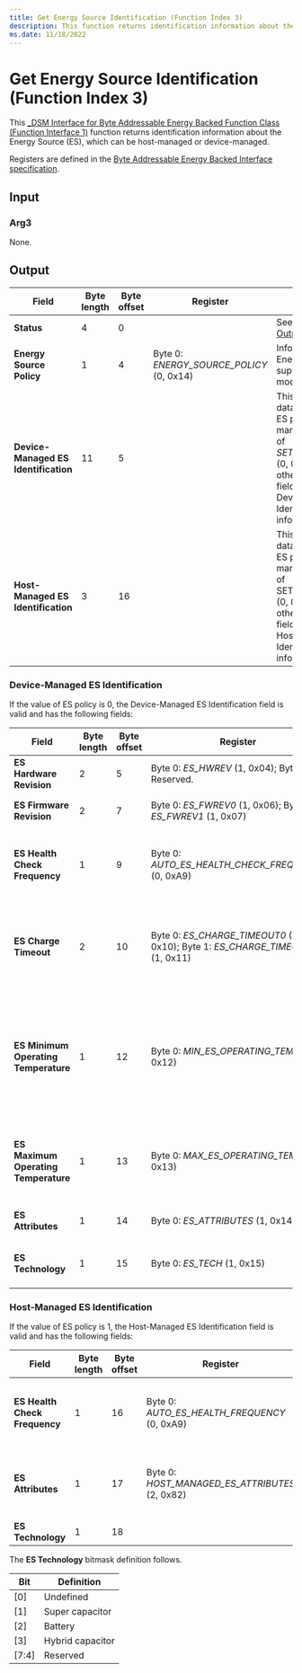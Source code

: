 ```yaml
---
title: Get Energy Source Identification (Function Index 3)
description: This function returns identification information about the Energy Source (ES), which can be host-managed or device-managed.
ms.date: 11/18/2022
---
```


# Get Energy Source Identification (Function Index 3)

This [_DSM Interface for Byte Addressable Energy Backed Function Class (Function Interface 1)](-dsm-interface-for-byte-addressable-energy-backed-function-class--function-interface-1-.md) function returns identification information about the Energy Source (ES), which can be host-managed or device-managed.

Registers are defined in the [Byte Addressable Energy Backed Interface specification](https://www.jedec.org/category/keywords/nvdimm-n).

## Input

### Arg3

None.

## Output

| Field | Byte length | Byte offset | Register | Description |
| ----- | ----------- | ----------- | -------- | ----------- |
| **Status**                   | 4 | 0 |  | See [_DSM Method Output](-dsm-interface-for-byte-addressable-energy-backed-function-class--function-interface-1-.md). |
| **Energy Source Policy** | 1 | 4 | Byte 0: *ENERGY_SOURCE_POLICY* (0, 0x14) | Information regarding the Energy Source policy supported by the module. |
| **Device-Managed ES Identification** | 11 | 5 | | This field contains valid data only if the current ES policy is device-managed (that is, if bit 2 of *SET_ES_POLICY_STATUS* (0, 0x70) is set). For all other ES policies, this field shall be 0. See Device-Managed ES Identification below for information. |
| **Host-Managed ES Identification** | 3 | 16 | | This field contains valid data only if the current ES policy is host-managed (that is, if bit 3 of SET_ES_POLICY_STATUS (0, 0x70) is set). For all other ES policies, this field shall be 0. See Host-Managed ES Identification below for information. |

### Device-Managed ES Identification

If the value of ES policy is 0, the Device-Managed ES Identification field is valid and has the following fields:

| Field | Byte length | Byte offset | Register | Description |
| ----- | ----------- | ----------- | -------- | ----------- |
| **ES Hardware Revision**             | 2 | 5  | Byte 0: *ES_HWREV* (1, 0x04); Byte 1: Reserved. | The ES hardware revision. |
| **ES Firmware Revision**             | 2 | 7  | Byte 0: *ES_FWREV0* (1, 0x06); Byte 1: *ES_FWREV1* (1, 0x07) | The ES firmware revision. |
| **ES Health Check Frequency**        | 1 | 9  | Byte 0: *AUTO_ES_HEALTH_CHECK_FREQUENCY* (0, 0xA9) | The current frequency of the module's ES health assessment. 
| **ES Charge Timeout**                | 2 | 10 | Byte 0: *ES_CHARGE_TIMEOUT0* (1, 0x10); Byte 1: *ES_CHARGE_TIMEOUT1* (1, 0x11) | The worst case (in seconds) ES charge time. The value shall be greater than 0. |
| **ES Minimum Operating Temperature** | 1 | 12 | Byte 0: *MIN_ES_OPERATING_TEMP* (1, 0x12) | The minimum operating temperature (in degrees Celsius) of the ES. The minimum value supported shall be 0. |
| **ES Maximum Operating Temperature** | 1 | 13 | Byte 0: *MAX_ES_OPERATING_TEMP* (1, 0x13) | The maximum operating temperature (in degrees Celsius) of the ES. |
| **ES Attributes**                    | 1 | 14 | Byte 0: *ES_ATTRIBUTES* (1, 0x14) | Attributes regarding the ES. |
| **ES Technology**                    | 1 | 15 | Byte 0: *ES_TECH* (1, 0x15) | The technology used in the ES. |

### Host-Managed ES Identification

If the value of ES policy is 1, the Host-Managed ES Identification field is valid and has the following fields:

| Field | Byte length | Byte offset | Register | Description |
| ----- | ----------- | ----------- | -------- | ----------- |
| **ES Health Check Frequency** | 1 | 16 | Byte 0: *AUTO_ES_HEALTH_FREQUENCY* (0, 0xA9) | The current frequency of the platform's ES health assessment. |
| **ES Attributes** | 1 | 17 | Byte 0: *HOST_MANAGED_ES_ATTRIBUTES* (2, 0x82) | Attributes for the host-managed Energy Source. |
| **ES Technology** | 1 | 18 | | Bitmask; see below. |

The **ES Technology** bitmask definition follows.

| Bit | Definition |
| --- | ---------- |
| [0] | Undefined |
| [1] | Super capacitor |
| [2] | Battery |
| [3] | Hybrid capacitor |
| [7:4] | Reserved |

